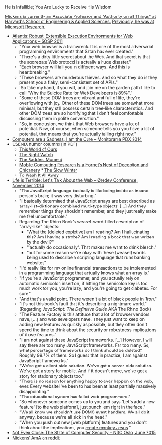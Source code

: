 He is Infallible; You Are Lucky to Receive His Wisdom

[Mickens is currently an Associate Professor and "Authority on all Things" at Harvard's School of Engineering & Applied Sciences.](http://mickens.seas.harvard.edu/wisdom-james-mickens) [Previously, he was at Microsoft Research.](https://web.archive.org/web/20150606055853/http://research.microsoft.com/en-us/people/mickens/)

* [Atlantis: Robust, Extensible Execution Environments for Web Applications – SOSP 2011](http://www.youtube.com/watch?v=4c0DdOvH6lg)
  * "Your web browser is a trainwreck. It is one of the most adversarial programming environments that Satan has ever created."
  * "There's a dirty little secret about the Web. And that secret is that the aggregate Web protocol is actually a huge disaster."
  * "Each browser will fail you in different ways. And this is heartbreaking."
  * "These browsers are murderous thieves. And so what they do is they present you a flaky, semi-consistent set of APIs."
  * 'So take my hand, if you will, and join me on the garden path I like to call "Why the Suicide Rate for Web Developers is 89%".'
  * "Some of these DOM trees are vibrant and full of life, they're overflowing with joy. Other of these DOM trees are somewhat more minimal, but they still possess certain tree-like characteristics. And other DOM trees are so horrifying that I don't feel comfortable discussing them in polite conversation."
  * "So, in conclusion, we think that Web browsers have a lot of potential. Now, of course, when someone tells you you have a lot of potential, that means that you're actually failing right now."
* [Computers are a Sadness, I am the Cure – Monitorama PDX 2014](https://vimeo.com/95066828)
* USENIX humor columns [in PDF]
  * [This World of Ours](https://web.archive.org/web/20150606055911/http://research.microsoft.com/en-us/people/mickens/thisworldofours.pdf)
  * [The Night Watch](https://web.archive.org/web/20150606055857/http://research.microsoft.com/en-us/people/mickens/thenightwatch.pdf)
  * [The Saddest Moment](https://web.archive.org/web/20150606055900/http://research.microsoft.com/en-us/people/mickens/thesaddestmoment.pdf)
  * [Mobile Computing Research Is a Hornet’s Nest of Deception and Chicanery](https://web.archive.org/web/20150606055855/http://research.microsoft.com/en-us/people/mickens/nestofhornets.pdf)   * [The Slow Winter](https://web.archive.org/web/20150606055910/http://research.microsoft.com/en-us/people/mickens/theslowwinter.pdf)
  * [To Wash It All Away](https://web.archive.org/web/20150606055905/http://research.microsoft.com/en-us/people/mickens/ToWashItAllAway.pdf)
* [Life is Terrible: Let's Talk About the Web – Øredev Conference, November 2014](https://vimeo.com/111122950)
  * "The JavaScript language basically is like being inside an insane person's brain; it was very disturbing."
  * "I basically determined that JavaScript arrays are best described as array-list-dictionary combined multi-type objects. [...] And they remember things they shouldn't remember, and they just really make me feel uncomfortable."
  * Regarding The Rhino Book's weasel-word-filled description of "array-like" objects:
    * "What the [deleted expletive] am I reading? Am I hallucinating this? Am I having a stroke? Am I reading a book that was written by the devil?"
    * "'actually do occasionally'. That makes me want to drink bleach."
    * "but for some reason we're okay with these [weasel] words being used to describe a scripting language that runs banking websites"
  * "I'd really like for my online financial transactions to be implemented in a programming language that actually knows what an array is."
  * "if you're a JavaScript programmer, and you actually rely on automatic semicolon insertion, if hitting the semicolon key is too much work for you, you're lazy, and you're going to get diabetes. For sure."
  * "And that's a valid point. There weren't a lot of black people in *Tron*."
  * "It's not this book's fault that it's describing a nightmare world." (Regarding *JavaScript: The Definitive Guide* AKA The Rhino Book)
  * "The Feature Factory is this attitude that a lot of browser vendors have, [...] and web developers have. They just want to keep on adding new features as quickly as possible, but they often don't spend the time to think about the security or robustness implications of those features."
  * "I am not against these JavaScript frameworks. [...] However, I will say there are too many JavaScript frameworks. Far too many. So, what percentage of frameworks do I think should be deleted? Roughly 99.7% of them. So I guess that in practice, I am against JavaScript frameworks."
  * "We've got a client-side solution. We've got a server-side solution. We've got a story for mobile. And if it doesn't move, we've got a story for stationary objects too."
  * "There is no reason for anything happy to ever happen on the web, ever. Every website I've been to has been at least partially massively disappointing."
  * "The educational system has failed web programmers."
  * "So whenever someone comes up to you and says 'Let's add a new feature' [to the web platform], just punch 'em right in the face."
  * "We all know we shouldn't use DOM0 event handlers. We all do it anyway, because we're all sick in the head."
  * "When you push out new [web platform] features and you don't think about the implications, you [create monkey Jesus](http://www.bbc.com/news/world-europe-19349921)."
* [Not Even Close: The State of Computer Security – NDC Oslo, June 2015](https://vimeo.com/135347162)
* [Mickens' AmA on reddit](https://www.reddit.com/r/IAmA/comments/2syfmu/happy_mlk_day_iama_black_computer_scientist_who/)
